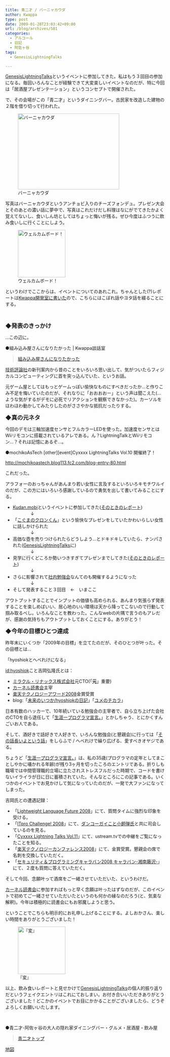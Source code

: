 ```yaml
---
title: 青二才 / バーニャカウダ
author: Kwappa
type: post
date: 2009-01-28T23:03:42+09:00
url: /blog/archives/581
categories:
  - アルコール
  - 日記
  - 阿佐ヶ谷
tags:
  - GenesisLightningTalks

---
```

<a href="http://wiki.somethingnew2.com/lt/" target="_blank" rel="noopener noreferrer">GenesisLightningTalks</a>というイベントに参加してきた。私はもう３回目の参加になる。毎回いろんなことが経験できて大変楽しいイベントなのだが、特に今回は「居酒屋プレゼンテーション」というコンセプトで開催された。
  
で、その会場がこの「青二才」というダイニングバー。古民家を改造した建物の２階を借り切って行われた。
  
<figure id="attachment_583" aria-describedby="caption-attachment-583" style="width: 320px" class="wp-caption aligncenter"><img src="/blog/images/2009/01/09-01-28_19-58.jpg" alt="バーニャカウダ" title="バーニャカウダ" width="320" height="240" class="size-medium wp-image-583" /><figcaption id="caption-attachment-583" class="wp-caption-text">バーニャカウダ</figcaption></figure>写真はバーニャカウダというアンチョビ入りのチーズフォンデュ。プレゼン大会とそのあとの濃い話に夢中で、写真はこれだけだし料理はなにがでてきたかよく覚えてないし、食いしん坊としてはちょっと悔いが残る。ぜひ今度はふつうに飲み食いしに行くことにしよう。
  
<!--more-->


  
<figure id="attachment_582" aria-describedby="caption-attachment-582" style="width: 150px" class="wp-caption alignright"><img src="/blog/images/2009/01/09-01-28_18-49.jpg" alt="ウェルカムボード！" title="ウェルカムボード！" width="150" height="150" class="size-thumbnail wp-image-582" /><figcaption id="caption-attachment-582" class="wp-caption-text">ウェルカムボード！</figcaption></figure>
  
というわけでここからは、イベントについてのあれこれ。ちゃんとした(?)レポートは[Kwappa開発室に書いた](http://kwappa.txt-nifty.com/blog/2009/01/genesislightnin.html)ので、こちらにはこぼれ話やヨタ話を綴ることにする。
  
<br style="clear:both;" />
  
<span style="font-weight:bold;font-size:1.3em;">◆発表のきっかけ</span>
  
…この辺に。
  
●組み込み屋さんになりたかった | Kwappa談話室

<blockquote class="wp-embedded-content" data-secret="LhUNiyhj5O">
  <p>
    <a href="http://www.kwappa.net/blog/archives/498">組み込み屋さんになりたかった</a>
  </p>
</blockquote>

<iframe title="&#8220;組み込み屋さんになりたかった&#8221; &#8212; Kwappa談話室" class="wp-embedded-content" sandbox="allow-scripts" security="restricted" style="position: absolute; clip: rect(1px, 1px, 1px, 1px);" src="http://www.kwappa.net/blog/archives/498/embed#?secret=LhUNiyhj5O" data-secret="LhUNiyhj5O" width="580" height="327" frameborder="0" marginwidth="0" marginheight="0" scrolling="no"></iframe>
  
<a href="http://gihyo.jp/book" target="_blank" rel="noopener noreferrer">技術評論社</a>の新刊案内から昔のことをいろいろ思い出して、気がついたらフィジカルコンピューティングに首を突っ込んでいた、というお話。
  
元ゲーム屋としてはもっとゲームっぽい愉快なものにすべきだったか…と作りこみ不足を悔いていたのだが、それなりに「おおおおー」という声は聞こえた(…ような気がするがデモに必死でリアクションを観察できなかった)。カーソルをほわほわ動かしてみたりしたのがささやかな抵抗だったりする。
  
<span style="font-weight:bold;font-size:1.3em;">◆真の元ネタ</span>
  
今回のデモは三軸加速度センサとフルカラーLEDを使った。加速度センサとはWiiリモコンに搭載されているアレである。ん？LightningTalkとWiiリモコン…？それは記憶にあるぞ…。
  
●mochikoAsTech \[other\]\[event\]Cyxxxx LightningTalks Vol.10 開催終了！
  
http://mochikoastech.blog113.fc2.com/blog-entry-80.html
  
これだった。
  
アラフォーのおっちゃんがあんまり若い女性に言及するといろいろキモチワルイのだが、この方にはいろいろ感謝しているので勇気を出して書いてみることにする。

  * [Kudan.mobi](http://kudan.mobi/)というイベントに参加してきた([そのときのレポート](http://kwappa.txt-nifty.com/blog/2008/09/kudanmobi-light.html))  
    　　　　↓
  * 「<a href="http://mochikoastech.blog113.fc2.com/blog-entry-68.html" target="_blank" rel="noopener noreferrer">こぐまのクロンくん</a>」という愉快なプレゼンをしていたかわいらしい女性に話しかけられた  
    　　　　↓
  * 高価な壺を売りつけられたらどうしよう…とドキドキしていたら、ナンパされた(<a href="http://wiki.somethingnew2.com/lt/" target="_blank" rel="noopener noreferrer">GenesisLightningTalks</a>に)  
    　　　　↓
  * 見学に行くどころか勢いつきすぎてプレゼンまでしてきた([そのときのレポート](http://kwappa.txt-nifty.com/blog/2008/10/cyxxxx-lightnin.html))  
    　　　　↓
  * さらに影響されて[社内勉強会](http://kwappa.txt-nifty.com/blog/studygroup/)なんてのも開催するようになった  
    　　　　↓
  * そして発表すること３回目　←　いまここ

アウトプットすることでインプットの価値も高められる、あんまり気張らず発表することを楽しめばいい、居心地のいい環境は天から降ってこないので行動して掴み取るべし。いろんなことを教わった。こんなwebの片隅で言うのもアレだが、感謝の気持ちもアウトプットしておくことにする。ありがとう！
  
<span style="font-weight:bold;font-size:1.3em;">◆今年の目標ひとつ達成</span>
  
昨年末にいくつか「2009年の目標」を立てたのだが、そのひとつが叶った。その目標とは…
  
「hyoshiokとへべれけになる」
  
<a href="http://d.hatena.ne.jp/hyoshiok/" target="_blank" rel="noopener noreferrer">id:hyoshiok</a>こと吉岡弘隆氏とは：

  * <a href="http://www.miraclelinux.com/" target="_blank" rel="noopener noreferrer">ミラクル・リナックス株式会社</a>元CTO(「**元**」重要)
  * <a href="http://www.ylug.jp/modules/pukiwiki/index.php?%A5%AB%A1%BC%A5%CD%A5%EB%C6%C9%BD%F1%B2%F1" target="_blank" rel="noopener noreferrer">カーネル読書会</a>主宰
  * <a href="http://www.rakuten.co.jp/event/techconf/2008/award.html" target="_blank" rel="noopener noreferrer">楽天テクノロジーアワード2008</a>金賞受賞
  * blog:「<a href="http://d.hatena.ne.jp/hyoshiok/" target="_blank" rel="noopener noreferrer">未来のいつか/hyoshiokの日記</a>」「<a href="http://blog.miraclelinux.com/yume/" target="_blank" rel="noopener noreferrer">ユメのチカラ</a>」

日本有数のハッカーで、10年続いている勉強会の主宰者で、自ら立ち上げた会社のCTOを自ら退任して「<a href="http://blog.miraclelinux.com/yume/2008/07/post-b58f.html" target="_blank" rel="noopener noreferrer">生涯一プログラマ宣言。</a>」とかしちゃう、とにかくすんごいお人である。
  
そして、酒好きで話好きで人好きで、いろんな勉強会(と懇親会)に行っては「<a href="http://d.hatena.ne.jp/hyoshiok/20090118#p1" target="_blank" rel="noopener noreferrer">その話長いよという話</a>」をしらふで / へべれけで繰り広げる、愛すべきオヤジである。
  
ちょうど「<a href="http://blog.miraclelinux.com/yume/2008/07/post-b58f.html" target="_blank" rel="noopener noreferrer">生涯一プログラマ宣言。</a>」は、私の35歳(プログラマの定年としてまことしやかに囁かれる年齢)が残り3ヶ月を切ったころのエントリである。折りしも職場では中間管理職的立場に立たされストレスフルだった時期で、コードを書けないイライラが日に日に蓄積されていた。そんなところにこの記事である。いくつかのイベントでお見かけして気になっていたのだが、一発で大ファンになってしまった。
  
吉岡氏との遭遇記録：

  * 「[Lightweight Language Future 2008](http://kwappa.txt-nifty.com/blog/2008/09/lightweight_lan_8075.html)」にて、質問タイムに強烈な印象を受ける。
  * 「[ITpro Challenge! 2008](http://kwappa.txt-nifty.com/blog/2008/09/itpro-challenge.html)」にて、<a href="http://blog.livedoor.jp/dankogai/" target="_blank" rel="noopener noreferrer">ダンコーガイこと小飼弾氏</a>と共に司会しているのを見る。
  * 「[Cyxxxx Lightning Talks Vol.11](http://kwappa.txt-nifty.com/blog/2008/11/cyxxxx-lighitni.html)」にて、ustream.tvでの中継をご覧になったことを知る。
  * 「[楽天テクノロジーカンファレンス2008](http://kwappa.txt-nifty.com/blog/2008/12/2008-32b1.html)」にて、金賞受賞。懇親会の席で名刺を交換していただく。
  * 「[セキュリティ＆プログラミングキャラバン2008 キャラバン-湘南藤沢-](http://kwappa.txt-nifty.com/blog/2009/01/2008----1aab.html)」にて、２度も質問に答えていただく。

そして今回、念願叶って酒席をご一緒させていただいた、というわけだ。
  
<a href="http://www.ylug.jp/modules/pukiwiki/index.php?%A5%AB%A1%BC%A5%CD%A5%EB%C6%C9%BD%F1%B2%F1" target="_blank" rel="noopener noreferrer">カーネル読書会</a>に参加すればもっと早く念願は叶ったはずなのだが、このイベントで初めてご一緒させていただいたというのも何かの縁なのだろう(と、気楽な解釈)。今年は積極的に読書会にもお邪魔しようと思う。
  
ということでこちらも明示的にお礼申し上げることにする。よしおかさん、楽しい時間をありがとうございました！
  
<figure id="attachment_584" aria-describedby="caption-attachment-584" style="width: 150px" class="wp-caption alignleft"><img src="/blog/images/2009/01/09-01-28_23-03.jpg" alt="『変』" title="『変』" width="150" height="150" class="size-thumbnail wp-image-584" /><figcaption id="caption-attachment-584" class="wp-caption-text">『変』</figcaption></figure>
  
以上、飲み食いレポートと見せかけて<a href="http://wiki.somethingnew2.com/lt/" target="_blank" rel="noopener noreferrer">GenesisLightningTalks</a>の個人的振り返りだというフェイクエントリはこれにておしまい。お付き合いいただきありがとうございました！どこかのイベントでお目にかかることがございましたら、どうぞよろしくお願いいたします。
  
<br style="clear:both;" />
  
●青二才-阿佐ヶ谷の大人の隠れ家ダイニングバー・グルメ・居酒屋・飲み屋

<blockquote class="wp-embedded-content" data-secret="QWf6WH2JRA">
  <p>
    <a href="https://aonisai.jp/">青二才トップ</a>
  </p>
</blockquote>

<iframe title="&#8220;青二才トップ&#8221; &#8212; 青二才" class="wp-embedded-content" sandbox="allow-scripts" security="restricted" style="position: absolute; clip: rect(1px, 1px, 1px, 1px);" src="https://aonisai.jp/embed/#?secret=QWf6WH2JRA" data-secret="QWf6WH2JRA" width="580" height="327" frameborder="0" marginwidth="0" marginheight="0" scrolling="no"></iframe>
  
<a href="http://maps.google.co.jp/maps?f=q&#038;source=s_q&#038;hl=ja&#038;geocode=&#038;q=%E9%9D%92%E4%BA%8C%E6%89%8D%E3%80%80%E9%98%BF%E4%BD%90%E3%83%B6%E8%B0%B7&#038;sll=36.5626,136.362305&#038;sspn=53.285231,90.351563&#038;ie=UTF8&#038;z=16&#038;iwloc=A=" target="_blank" rel="noopener noreferrer">地図</a>
